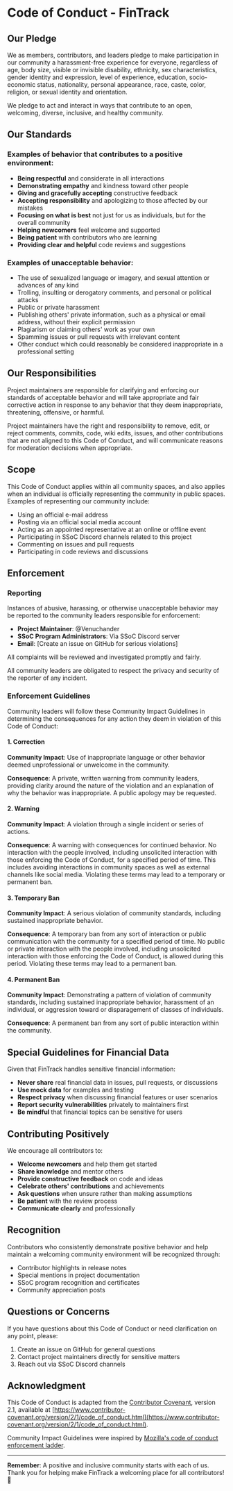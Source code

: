 # Code of Conduct - FinTrack

## Our Pledge

We as members, contributors, and leaders pledge to make participation in our community a harassment-free experience for everyone, regardless of age, body size, visible or invisible disability, ethnicity, sex characteristics, gender identity and expression, level of experience, education, socio-economic status, nationality, personal appearance, race, caste, color, religion, or sexual identity and orientation.

We pledge to act and interact in ways that contribute to an open, welcoming, diverse, inclusive, and healthy community.

## Our Standards

### Examples of behavior that contributes to a positive environment:

* **Being respectful** and considerate in all interactions
* **Demonstrating empathy** and kindness toward other people
* **Giving and gracefully accepting** constructive feedback
* **Accepting responsibility** and apologizing to those affected by our mistakes
* **Focusing on what is best** not just for us as individuals, but for the overall community
* **Helping newcomers** feel welcome and supported
* **Being patient** with contributors who are learning
* **Providing clear and helpful** code reviews and suggestions

### Examples of unacceptable behavior:

* The use of sexualized language or imagery, and sexual attention or advances of any kind
* Trolling, insulting or derogatory comments, and personal or political attacks
* Public or private harassment
* Publishing others' private information, such as a physical or email address, without their explicit permission
* Plagiarism or claiming others' work as your own
* Spamming issues or pull requests with irrelevant content
* Other conduct which could reasonably be considered inappropriate in a professional setting

## Our Responsibilities

Project maintainers are responsible for clarifying and enforcing our standards of acceptable behavior and will take appropriate and fair corrective action in response to any behavior that they deem inappropriate, threatening, offensive, or harmful.

Project maintainers have the right and responsibility to remove, edit, or reject comments, commits, code, wiki edits, issues, and other contributions that are not aligned to this Code of Conduct, and will communicate reasons for moderation decisions when appropriate.

## Scope

This Code of Conduct applies within all community spaces, and also applies when an individual is officially representing the community in public spaces. Examples of representing our community include:

* Using an official e-mail address
* Posting via an official social media account
* Acting as an appointed representative at an online or offline event
* Participating in SSoC Discord channels related to this project
* Commenting on issues and pull requests
* Participating in code reviews and discussions

## Enforcement

### Reporting

Instances of abusive, harassing, or otherwise unacceptable behavior may be reported to the community leaders responsible for enforcement:

* **Project Maintainer**: @Venuchander
* **SSoC Program Administrators**: Via SSoC Discord server
* **Email**: [Create an issue on GitHub for serious violations]

All complaints will be reviewed and investigated promptly and fairly.

All community leaders are obligated to respect the privacy and security of the reporter of any incident.

### Enforcement Guidelines

Community leaders will follow these Community Impact Guidelines in determining the consequences for any action they deem in violation of this Code of Conduct:

#### 1. Correction
**Community Impact**: Use of inappropriate language or other behavior deemed unprofessional or unwelcome in the community.

**Consequence**: A private, written warning from community leaders, providing clarity around the nature of the violation and an explanation of why the behavior was inappropriate. A public apology may be requested.

#### 2. Warning
**Community Impact**: A violation through a single incident or series of actions.

**Consequence**: A warning with consequences for continued behavior. No interaction with the people involved, including unsolicited interaction with those enforcing the Code of Conduct, for a specified period of time. This includes avoiding interactions in community spaces as well as external channels like social media. Violating these terms may lead to a temporary or permanent ban.

#### 3. Temporary Ban
**Community Impact**: A serious violation of community standards, including sustained inappropriate behavior.

**Consequence**: A temporary ban from any sort of interaction or public communication with the community for a specified period of time. No public or private interaction with the people involved, including unsolicited interaction with those enforcing the Code of Conduct, is allowed during this period. Violating these terms may lead to a permanent ban.

#### 4. Permanent Ban
**Community Impact**: Demonstrating a pattern of violation of community standards, including sustained inappropriate behavior, harassment of an individual, or aggression toward or disparagement of classes of individuals.

**Consequence**: A permanent ban from any sort of public interaction within the community.

## Special Guidelines for Financial Data

Given that FinTrack handles sensitive financial information:

* **Never share** real financial data in issues, pull requests, or discussions
* **Use mock data** for examples and testing
* **Respect privacy** when discussing financial features or user scenarios
* **Report security vulnerabilities** privately to maintainers first
* **Be mindful** that financial topics can be sensitive for users

## Contributing Positively

We encourage all contributors to:

* **Welcome newcomers** and help them get started
* **Share knowledge** and mentor others
* **Provide constructive feedback** on code and ideas
* **Celebrate others' contributions** and achievements
* **Ask questions** when unsure rather than making assumptions
* **Be patient** with the review process
* **Communicate clearly** and professionally

## Recognition

Contributors who consistently demonstrate positive behavior and help maintain a welcoming community environment will be recognized through:

* Contributor highlights in release notes
* Special mentions in project documentation
* SSoC program recognition and certificates
* Community appreciation posts

## Questions or Concerns

If you have questions about this Code of Conduct or need clarification on any point, please:

1. Create an issue on GitHub for general questions
2. Contact project maintainers directly for sensitive matters
3. Reach out via SSoC Discord channels

## Acknowledgment

This Code of Conduct is adapted from the [Contributor Covenant](https://www.contributor-covenant.org), version 2.1, available at [https://www.contributor-covenant.org/version/2/1/code_of_conduct.html](https://www.contributor-covenant.org/version/2/1/code_of_conduct.html).

Community Impact Guidelines were inspired by [Mozilla's code of conduct enforcement ladder](https://github.com/mozilla/diversity).

---

**Remember**: A positive and inclusive community starts with each of us. Thank you for helping make FinTrack a welcoming place for all contributors! 🤝